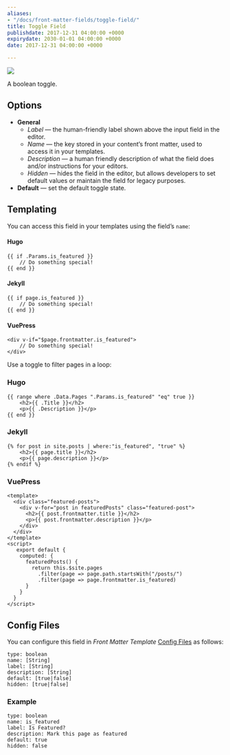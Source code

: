 ```yaml
---
aliases:
- "/docs/front-matter-fields/toggle-field/"
title: Toggle Field
publishdate: 2017-12-31 04:00:00 +0000
expirydate: 2030-01-01 04:00:00 +0000
date: 2017-12-31 04:00:00 +0000

---
```


![](/uploads/2018/01/toggle-preview.png)

A boolean toggle.

## Options

- **General**
  - _Label_ &mdash; the human-friendly label shown above the input field in the editor.
  - _Name_ &mdash; the key stored in your content’s front matter, used to access it in your templates.
  - _Description_ &mdash; a human friendly description of what the field does and/or instructions for your editors.
  - _Hidden_ &mdash; hides the field in the editor, but allows developers to set default values or maintain the field for legacy purposes.
- **Default** &mdash; set the default toggle state.

## Templating

You can access this field in your templates using the field’s `name`:

#### Hugo

    {{ if .Params.is_featured }}
        // Do something special!
    {{ end }}

#### Jekyll

    {{ if page.is_featured }}
        // Do something special!
    {{ end }}

#### VuePress

    <div v-if="$page.frontmatter.is_featured">
        // Do something special!
    </div>

Use a toggle to filter pages in a loop:

### Hugo

    {{ range where .Data.Pages ".Params.is_featured" "eq" true }}
        <h2>{{ .Title }}</h2>
        <p>{{ .Description }}</p>
    {{ end }}

### Jekyll

    {% for post in site.posts | where:"is_featured", "true" %}
        <h2>{{ page.title }}</h2>
        <p>{{ page.description }}</p>
    {% endif %}

### VuePress

    <template>
      <div class="featured-posts">
        <div v-for="post in featuredPosts" class="featured-post">
          <h2>{{ post.frontmatter.title }}</h2>
          <p>{{ post.frontmatter.description }}</p>
        </div>
      </div>
    </template>
    <script>
       export default {
        computed: {
          featuredPosts() {
            return this.$site.pages
              .filter(page => page.path.startsWith("/posts/")
              .filter(page => page.frontmatter.is_featured)
          }
        }
      }
    </script>

## Config Files

You can configure this field in _Front Matter Template_ [Config Files](/docs/settings/config-files/) as follows:

    type: boolean
    name: [String]
    label: [String]
    description: [String]
    default: [true|false]
    hidden: [true|false]

### Example

    type: boolean
    name: is_featured
    label: Is Featured?
    description: Mark this page as featured
    default: true
    hidden: false
